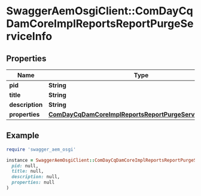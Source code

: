 # SwaggerAemOsgiClient::ComDayCqDamCoreImplReportsReportPurgeServiceInfo

## Properties

| Name | Type | Description | Notes |
| ---- | ---- | ----------- | ----- |
| **pid** | **String** |  | [optional] |
| **title** | **String** |  | [optional] |
| **description** | **String** |  | [optional] |
| **properties** | [**ComDayCqDamCoreImplReportsReportPurgeServiceProperties**](ComDayCqDamCoreImplReportsReportPurgeServiceProperties.md) |  | [optional] |

## Example

```ruby
require 'swagger_aem_osgi'

instance = SwaggerAemOsgiClient::ComDayCqDamCoreImplReportsReportPurgeServiceInfo.new(
  pid: null,
  title: null,
  description: null,
  properties: null
)
```

